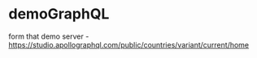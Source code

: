 # demoGraphQL
form that demo server - https://studio.apollographql.com/public/countries/variant/current/home
